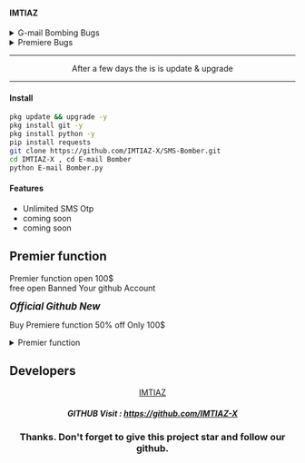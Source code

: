 #### IMTIAZ

<details><summary>G-mail Bombing Bugs</summary>
<p>

#### Bugs the problem
- [ ] Bugs fix
- [ ] Error fix
- [ ] The problem comes fix
- [x] 90% Device working
- [x] Mail send error fix 80%
- [x] Update coming soon

</p>
</details>

<details><summary>Premiere Bugs</summary>
<p>

#### Bugs the problem Fix
- [x] Bugs fix
- [x] Error fix
- [x] The problem comes fix
- [x] 99% Device working fix
- [x] 90% Send Mail Error fix
- [x] Updated every few days coming

</p>
</details>

<hr>
<div align="center">After a few days the is is update & upgrade</div>
<hr>

#### Install

````bash
pkg update && upgrade -y
pkg install git -y
pkg install python -y
pip install requests
git clone https://github.com/IMTIAZ-X/SMS-Bomber.git
cd IMTIAZ-X , cd E-mail Bomber
python E-mail Bomber.py
````

#### Features
 - Unlimited SMS Otp
 - coming soon
 - coming soon

## Premier function

Premier function open 100$<br>
free open Banned Your github Account<br>

<i><b><big>Official Github New</big></b></i>

Buy Premiere function 50% off Only 100$

<details><summary>Premier function</summary>
<p>

|Free function|Premiere function|
|-----:|-----------|
|Error|Bugs Fix|
|No Update New function|New function add |
|password|No Password|

|Free function|Premiere function|
|-----:|-----------|
|Free User Link |Premiere User Link |
|https://github.com/IMTIAZ-X/SMS-Bomber.git | https://github.com/IMTIAZ-X/G-mail-Bombing.git|
</p>
</details>

## Developers
   <div align="center"><a href="https://github.com/IMTIAZ-X">IMTIAZ</a>


##### GITHUB Visit : https://github.com/IMTIAZ-X


### Thanks. Don't forget to give this project star and follow our github.
</div>
